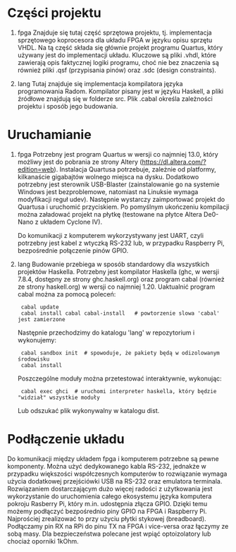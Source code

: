 # Części projektu

1. fpga
    Znajduje się tutaj część sprzętowa projektu, tj. implementacja sprzętowego koprocesora dla układu FPGA
    w języku opisu sprzętu VHDL. Na tą część składa się głównie projekt programu Quartus, który używany jest
    do implementacji układu. Kluczowe są pliki .vhdl, które zawierają opis faktycznej logiki programu, choć
    nie bez znaczenia są również pliki .qsf (przypisania pinów) oraz .sdc (design constraints).

2. lang
    Tutaj znajduje się implementacja kompilatora języka programowania Radom. Kompilator pisany jest w języku
    Haskell, a pliki źródłowe znajdują się w folderze src. Plik .cabal określa zależności projektu i sposób jego
    budowania.


# Uruchamianie

1. fpga
    Potrzebny jest program Quartus w wersji co najmniej 13.0, który możliwy jest do pobrania ze strony Altery (https://dl.altera.com/?edition=web). Instalacja Quartusa potrzebuje, zależnie od platformy, kilkanaście gigabajtów wolnego miejsca na dysku.
    Dodatkowo potrzebny jest sterownik USB-Blaster (zainstalowanie go na systemie Windows jest bezproblemowe,
    natomiast na Linuksie wymaga modyfikacji reguł udev). Następnie wystarczy zaimportować projekt do Quartusa
    i uruchomić przyciskiem. Po pomyślnym ukończeniu kompilacji można załadować projekt na płytkę (testowane
    na płytce Altera De0-Nano z układem Cyclone IV).

    Do komunikacji z komputerem wykorzystywany jest UART, czyli potrzebny jest kabel z wtyczką RS-232 lub,
    w przypadku Raspberry Pi, bezpośrednie połączenie pinów GPIO.

2. lang
    Budowanie przebiega w sposób standardowy dla wszystkich projektów Haskella. Potrzebny jest kompilator Haskella
    (ghc, w wersji 7.8.4, dostępny ze strony ghc.haskell.org) oraz program cabal (również ze strony haskell.org)
    w wersji co najmniej 1.20. Uaktualnić program cabal można za pomocą poleceń:

        cabal update
        cabal install cabal cabal-install   # powtorzenie slowa 'cabal' jest zamierzone

    Następnie przechodzimy do katalogu 'lang' w repozytorium i wykonujemy:

        cabal sandbox init  # spowoduje, że pakiety będą w odizolowanym środowisku
        cabal install

    Poszczególne moduły można przetestować interaktywnie, wykonując:

        cabal exec ghci  # uruchomi interpreter haskella, który będzie "widział" wszystkie moduły

    Lub odszukać plik wykonywalny w katalogu dist.

# Podłączenie układu

Do komunikacji między układem fpga i komputerem potrzebne są pewne komponenty. Można użyć dedykowanego kabla RS-232, jednakże w przypadku większości współczesnych komputerów to rozwiązanie wymaga użycia dodatkowej przejściówki
USB na RS-232 oraz emulatora terminala. Rozwiązaniem dostarczającym dużo więcej radości z użytkowania jest
wykorzystanie do uruchomienia całego ekosystemu języka komputera pokroju Rasberry Pi, który m.in. udostępnia
złącza GPIO. Dzięki temu możemy podłączyć bezpośrednio piny GPIO na FPGA i Raspberry Pi. Najprościej zrealizować to
przy użyciu płytki stykowej (breadboard). Podłączamy pin RX na RPi do pinu TX na FPGA i vice-versa oraz łączymy ze sobą masy. Dla bezpieczeństwa polecane jest wpiąć optoizolatory lub chociaż oporniki 1kOhm.

